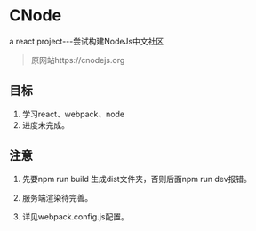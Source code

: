 # CNode
a react project---尝试构建NodeJs中文社区
> 原网站https://cnodejs.org

## 目标

1. 学习react、webpack、node
2. 进度未完成。

## 注意
1.  先要npm run build 生成dist文件夹，否则后面npm run dev报错。

2.  服务端渲染待完善。
3.  详见webpack.config.js配置。
